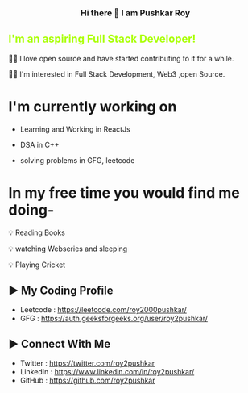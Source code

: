 ### <p align='center'> Hi there 👋 I am Pushkar Roy </p>
<h2 style="color:#AAFF00">I'm an aspiring Full Stack Developer!</h2>

👩‍💻 I love open source and have started contributing to it for a while.

👩‍💻 I'm interested in Full Stack Development, Web3 ,open Source.

# I'm currently working on


- Learning and Working in ReactJs

- DSA in C++

- solving problems in GFG, leetcode

# In my free time you would find me doing-

💡 Reading Books

💡 watching Webseries and sleeping

💡 Playing Cricket
## :arrow_forward: My Coding Profile

- Leetcode : https://leetcode.com/roy2000pushkar/
- GFG : https://auth.geeksforgeeks.org/user/roy2pushkar/


## :arrow_forward: Connect With Me

- Twitter : https://twitter.com/roy2pushkar
- LinkedIn : https://www.linkedin.com/in/roy2pushkar/
- GitHub : https://github.com/roy2pushkar
